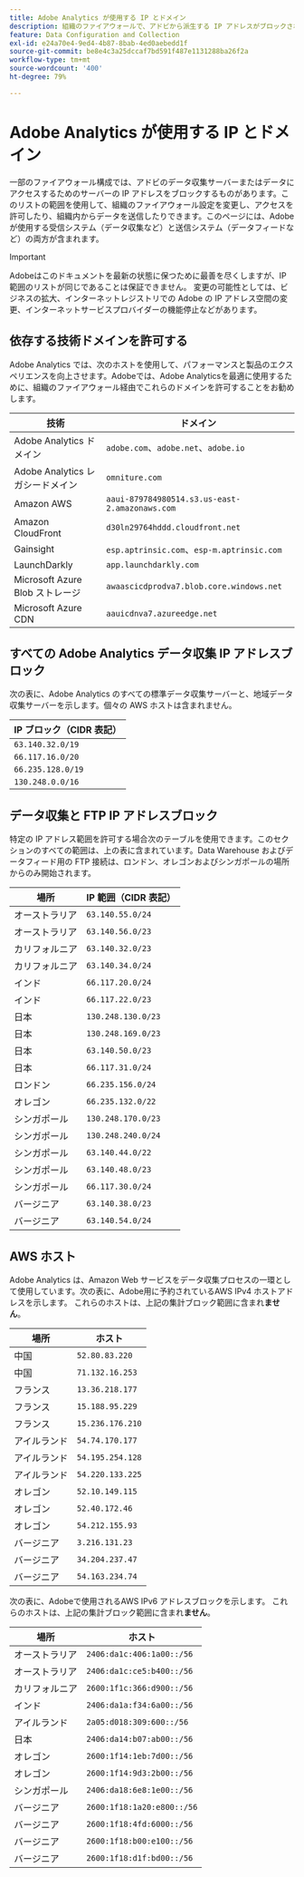 ```yaml
---
title: Adobe Analytics が使用する IP とドメイン
description: 組織のファイアウォールで、アドビから派生する IP アドレスがブロックされている場合は、このリストを使用してファイアウォール設定を更新してください。
feature: Data Configuration and Collection
exl-id: e24a70e4-9ed4-4b87-8bab-4ed0aebedd1f
source-git-commit: be8e4c3a25dccaf7bd591f487e1131288ba26f2a
workflow-type: tm+mt
source-wordcount: '400'
ht-degree: 79%

---
```


# Adobe Analytics が使用する IP とドメイン

一部のファイアウォール構成では、アドビのデータ収集サーバーまたはデータにアクセスするためのサーバーの IP アドレスをブロックするものがあります。このリストの範囲を使用して、組織のファイアウォール設定を変更し、アクセスを許可したり、組織内からデータを送信したりできます。このページには、Adobeが使用する受信システム（データ収集など）と送信システム（データフィードなど）の両方が含まれます。

>[!IMPORTANT]
>
>Adobeはこのドキュメントを最新の状態に保つために最善を尽くしますが、IP 範囲のリストが同じであることは保証できません。 変更の可能性としては、ビジネスの拡大、インターネットレジストリでの Adobe の IP アドレス空間の変更、インターネットサービスプロバイダーの機能停止などがあります。

## 依存する技術ドメインを許可する

Adobe Analytics では、次のホストを使用して、パフォーマンスと製品のエクスペリエンスを向上させます。Adobeでは、Adobe Analyticsを最適に使用するために、組織のファイアウォール経由でこれらのドメインを許可することをお勧めします。

| 技術 | ドメイン |
| --- | --- |
| Adobe Analytics ドメイン | `adobe.com`、`adobe.net`、`adobe.io` |
| Adobe Analytics レガシードメイン | `omniture.com` |
| Amazon AWS | `aaui-879784980514.s3.us-east-2.amazonaws.com` |
| Amazon CloudFront | `d30ln29764hddd.cloudfront.net` |
| Gainsight | `esp.aptrinsic.com`、`esp-m.aptrinsic.com` |
| LaunchDarkly | `app.launchdarkly.com` |
| Microsoft Azure Blob ストレージ | `awaascicdprodva7.blob.core.windows.net` |
| Microsoft Azure CDN | `aauicdnva7.azureedge.net` |

## すべての Adobe Analytics データ収集 IP アドレスブロック

次の表に、Adobe Analytics のすべての標準データ収集サーバーと、地域データ収集サーバーを示します。個々の AWS ホストは含まれません。

| IP ブロック（CIDR 表記） |
| --- |
| `63.140.32.0/19` |
| `66.117.16.0/20` |
| `66.235.128.0/19` |
| `130.248.0.0/16` |

## データ収集と FTP IP アドレスブロック

特定の IP アドレス範囲を許可する場合次のテーブルを使用できます。このセクションのすべての範囲は、上の表に含まれています。Data Warehouse およびデータフィード用の FTP 接続は、ロンドン、オレゴンおよびシンガポールの場所からのみ開始されます。

| 場所 | IP 範囲（CIDR 表記） |
| --- | --- |
| オーストラリア | `63.140.55.0/24` |
| オーストラリア | `63.140.56.0/23` |
| カリフォルニア | `63.140.32.0/23` |
| カリフォルニア | `63.140.34.0/24` |
| インド | `66.117.20.0/24` |
| インド | `66.117.22.0/23` |
| 日本 | `130.248.130.0/23` |
| 日本 | `130.248.169.0/23` |
| 日本 | `63.140.50.0/23` |
| 日本 | `66.117.31.0/24` |
| ロンドン | `66.235.156.0/24` |
| オレゴン | `66.235.132.0/22` |
| シンガポール | `130.248.170.0/23` |
| シンガポール | `130.248.240.0/24` |
| シンガポール | `63.140.44.0/22` |
| シンガポール | `63.140.48.0/23` |
| シンガポール | `66.117.30.0/24` |
| バージニア | `63.140.38.0/23` |
| バージニア | `63.140.54.0/24` |

## AWS ホスト

Adobe Analytics は、Amazon Web サービスをデータ収集プロセスの一環として使用しています。次の表に、Adobe用に予約されているAWS IPv4 ホストアドレスを示します。 これらのホストは、上記の集計ブロック範囲に含まれ&#x200B;**ません**。

| 場所 | ホスト |
| --- | --- |
| 中国 | `52.80.83.220` |
| 中国 | `71.132.16.253` |
| フランス | `13.36.218.177` |
| フランス | `15.188.95.229` |
| フランス | `15.236.176.210` |
| アイルランド | `54.74.170.177` |
| アイルランド | `54.195.254.128` |
| アイルランド | `54.220.133.225` |
| オレゴン | `52.10.149.115` |
| オレゴン | `52.40.172.46` |
| オレゴン | `54.212.155.93` |
| バージニア | `3.216.131.23` |
| バージニア | `34.204.237.47` |
| バージニア | `54.163.234.74` |

次の表に、Adobeで使用されるAWS IPv6 アドレスブロックを示します。 これらのホストは、上記の集計ブロック範囲に含まれ&#x200B;**ません**。

| 場所 | ホスト |
| --- | --- |
| オーストラリア | `2406:da1c:406:1a00::/56` |
| オーストラリア | `2406:da1c:ce5:b400::/56` |
| カリフォルニア | `2600:1f1c:366:d900::/56` |
| インド | `2406:da1a:f34:6a00::/56` |
| アイルランド | `2a05:d018:309:600::/56` |
| 日本 | `2406:da14:b07:ab00::/56` |
| オレゴン | `2600:1f14:1eb:7d00::/56` |
| オレゴン | `2600:1f14:9d3:2b00::/56` |
| シンガポール | `2406:da18:6e8:1e00::/56` |
| バージニア | `2600:1f18:1a20:e800::/56` |
| バージニア | `2600:1f18:4fd:6000::/56` |
| バージニア | `2600:1f18:b00:e100::/56` |
| バージニア | `2600:1f18:d1f:bd00::/56` |
